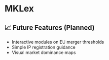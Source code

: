 # MKLex

## 📈 Future Features (Planned)
- Interactive modules on EU merger thresholds
- Simple IP registration guidance
- Visual market dominance maps
